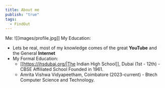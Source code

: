 ```yaml
---
title: About me
publish: "true"
tags:
  - FindOut
---
```

Me:
![[images/profile.jpg]]
My Education:
- Lets be real, most of my knowledge comes of the great **YouTube** and the General **Internet**
- My Formal Education:
	- [[https://ihsdubai.org/|The Indian High School]], Dubai (1st - 12th) - CBSE Affiliated School Founded in 1961.
	- Amrita Vishwa Vidyapeetham, Coimbatore (2023-current) - Btech Computer Science and Technology.

